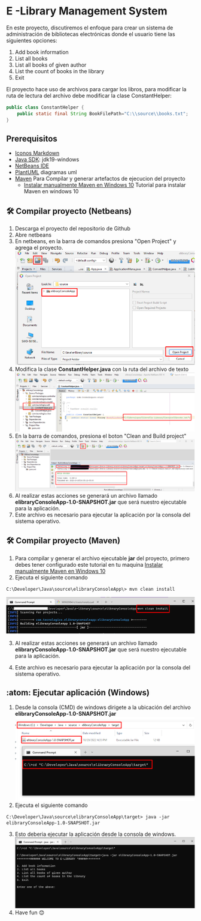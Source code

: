 # E -Library Management System
En este proyecto, discutiremos el enfoque para crear un sistema de administración de bibliotecas electrónicas donde el usuario tiene las siguientes opciones:

1. Add book information
2. List all books 
3. List all books of given author           
4. List the count of books in the library  
5. Exit  

El proyecto hace uso de archivos para cargar los libros, para modificar la ruta de lectura del archivo debe modificar la clase ConstantHelper:

```java
public class ConstantHelper {
    public static final String BookFilePath="C:\\source\\books.txt";
}
```  

## Prerequisitos
- [Iconos Markdown](https://github-emoji-picker.vercel.app/)
- [Java SDK](https://www.oracle.com/java/technologies/downloads/#jdk19-windows): jdk19-windows
- [NetBeans IDE](https://netbeans.apache.org/download/index.html)
- [PlantUML](https://plantuml.com/es/) diagramas uml
- [Maven](https://maven.apache.org/download.cgi) Para Compilar y generar artefactos de ejecucion del proyecto
  - [Instalar manualmente Maven en Windows 10](https://dev.to/vanessa_corredor/instalar-manualmente-maven-en-windows-10-50pb) Tutorial para instalar Maven en windows 10

##  :hammer_and_wrench: Compilar proyecto (Netbeans)
1. Descarga el proyecto del repositorio de Github
1. Abre netbeans
1. En netbeans, en la barra de comandos presiona "Open Project" y agrega el proyecto.
![](assets/images/readme/open_project_netbeans.png)
1. Modifica la clase **ConstantHelper.java** con la ruta del archivo de texto
![](assets/images/readme/netbeans_path.png)
1. En la barra de comandos, presiona el boton "Clean and Build project"
![](assets/images/readme/compile_and_build.png)
1. Al realizar estas acciones se generará un archivo llamado **elibraryConsoleApp-1.0-SNAPSHOT.jar** que será nuestro ejecutable para la aplicación.
1. Este archivo es necesario para ejecutar la aplicación por la consola del sistema operativo.

## :hammer_and_wrench: Compilar proyecto (Maven)
1. Para compilar y generar el archivo ejecutable **jar** del proyecto, primero debes tener configurado este tutorial en tu maquina [Instalar manualmente Maven en Windows 10](https://dev.to/vanessa_corredor/instalar-manualmente-maven-en-windows-10-50pb)
2. Ejecuta el siguiente comando
```console
C:\Developer\Java\source\elibraryConsoleApp\> mvn clean install 
``` 
![](assets/images/readme/compile%20maven.png)

3. Al realizar estas acciones se generará un archivo llamado **elibraryConsoleApp-1.0-SNAPSHOT.jar** que será nuestro ejecutable para la aplicación.

4. Este archivo es necesario para ejecutar la aplicación por la consola del sistema operativo.

## :atom: Ejecutar aplicación (Windows)
1. Desde la consola (CMD) de windows dirigete a la ubicación del archivo **elibraryConsoleApp-1.0-SNAPSHOT.jar**
![](assets/images/readme/consola01.png)
2. Ejecuta el siguiente comando
```console
C:\Developer\Java\source\elibraryConsoleApp\target> java -jar elibraryConsoleApp-1.0-SNAPSHOT.jar 
```
3. Esto deberia ejecutar la aplicación desde la consola de windows.
![](assets/images/readme/consola02.png)
4. Have fun 😊
